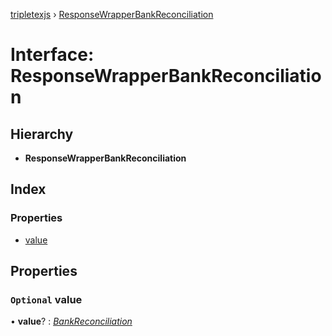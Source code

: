 [tripletexjs](../README.md) › [ResponseWrapperBankReconciliation](responsewrapperbankreconciliation.md)

# Interface: ResponseWrapperBankReconciliation

## Hierarchy

* **ResponseWrapperBankReconciliation**

## Index

### Properties

* [value](responsewrapperbankreconciliation.md#optional-value)

## Properties

### `Optional` value

• **value**? : *[BankReconciliation](../modules/bankreconciliation.md)*
